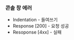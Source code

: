 <h3> 콘솔 창 에러 </h3>

<p>

* Indentation - 들여쓰기
* Response [200] - 요청 성공
* Resoponse [4xx] - 실패

</p>

